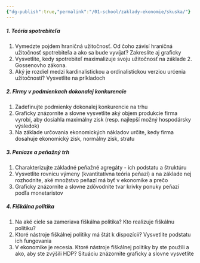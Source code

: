 ```yaml
---
{"dg-publish":true,"permalink":"/01-school/zaklady-ekonomie/skuska/"}
---
```



##### 1. Teória spotrebiteľa
1. Vymedzte pojdem hraničná užitočnosť. Od čoho závisí hraničná užitočnosť spotrebiteľa a ako sa bude vyvíjať? Zakreslite aj graficky
2. Vysvetlite, kedy spotrebiteľ maximalizuje svoju užitočnosť na základe 2. Gossenovho zákona.
3. Aký je rozdiel medzi kardinalistickou a ordinalistickou verziou urćenia užitočnosti? Vysvetlite na príkladoch

##### 2. Firmy v podmienkach dokonalej konkurencie
1. Zadefinujte podmienky dokonalej konkurencie na trhu
2. Graficky znázornite a slovne vysvetlite aký objem produkcie firma vyrobí, aby dosiahla maximálny zisk (resp. najlepší možný hospodársky výsledok)
3. Na základe určovania ekonomických nákladov určite, kedy firma dosahuje ekonomický zisk, normálny zisk, stratu

##### 3. Peniaze a peňažný trh
1. Charakterizujte základné peňažné agregáty - ich podstatu a štruktúru
2. Vysvetlite rovnicu výmeny (kvantitatívna teória peňazí) a na základe nej rozhodnite, aké množstvo peňazí má byť v ekonomike a prečo
3. Graficky znázornite a slovne zdôvodnite tvar krivky ponuky peňazí podľa monetaristov

##### 4. Fiškálna politika
1. Na aké ciele sa zameriava fiškálna politika? Kto realizuje fiškálnu politiku?
2. Ktoré nástroje fiškálnej politiky má štát k dispozícii? Vysvetlite podstatu ich fungovania
3. V ekonomike je recesia. Ktoré nástroje fiškálnej politiky by ste použili a ako, aby ste zvýšili HDP? Situáciu znázornite graficky a slovne vysvetlite